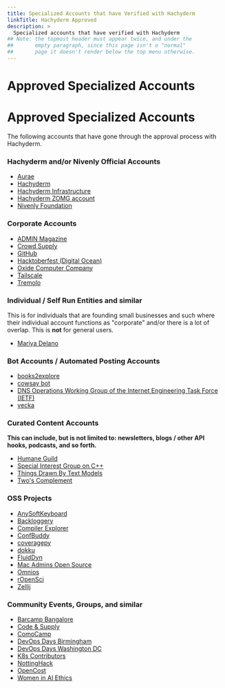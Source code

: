 ```yaml
---
title: Specialized Accounts that have Verified with Hachyderm
linkTitle: Hachyderm Approved
description: >
  Specialized accounts that have verified with Hachyderm
## Note: the topmost header must appear twice, and under the
##       empty paragraph, since this page isn't a "normal"
##       page it doesn't render below the top menu otherwise.
---
```


<p></p>

# Approved Specialized Accounts
# Approved Specialized Accounts

The following accounts that have gone through the approval process with Hachyderm.

### Hachyderm and/or Nivenly Official Accounts

* <a rel="me" href="https://hachyderm.io/@aurae">Aurae</a>
* <a rel="me" href="https://hachyderm.io/@hachyderm">Hachyderm</a>
* <a rel="me" href="https://hachyderm.io/@hachyinfra">Hachyderm Infrastructure</a>
* <a rel="me" href="https://hachyderm.io/@zomg">Hachyderm ZOMG account</a>
* <a rel="me" href="https://hachyderm.io/@nivenly">Nivenly Foundation</a>

### Corporate Accounts

* <a rel="me" href="https://hachyderm.io/@adminmagazine">ADMIN Magazine</a>
* <a rel="me" href="https://hachyderm.io/@CrowdSupply">Crowd Supply</a>
* <a rel="me" href="https://hachyderm.io/@github">GitHub</a>
* <a rel="me" href="https://hachyderm.io/@hacktoberfest">Hacktoberfest (Digital Ocean)</a>
* <a rel="me" href="https://hachyderm.io/@oxidecomputer">Oxide Computer Company</a>
* <a rel="me" href="https://hachyderm.io/@tailscale">Tailscale</a>
* <a rel="me" href="https://hachyderm.io/@tremolo">Tremolo</a>

### Individual / Self Run Entities and similar

This is for individuals that are founding small businesses and
such where their individual account functions as "corporate"
and/or there is a lot of overlap. This is **not** for general
users.

* <a rel="me" href="https://hachyderm.io/@mariyadelano">Mariya Delano</a>

### Bot Accounts / Automated Posting Accounts

* <a rel="me" href="https://hachyderm.io/@books2explore">books2explore</a>
* <a rel="me" href="https://hachyderm.io/@cowsay">cowsay bot</a>
* <a rel="me" href="https://hachyderm.io/@ietf_wg_dnsop">DNS Operations Working Group of the Internet Engineering Task Force (IETF)</a>
* <a rel="me" href="https://hachyderm.io/@vecka">vecka</a>

### Curated Content Accounts

**This can include, but is not limited to: newsletters, blogs /
other API hooks, podcasts, and so forth.**

* <a rel="me" href="https://hachyderm.io/@humaneguild">Humane Guild</a>
* <a rel="me" href="https://hachyderm.io/@SIGCPP">Special Interest Group on C++</a>
* <a rel="me" href="https://hachyderm.io/@ThingsDrawnByTextModels">Things Drawn By Text Models</a>
* <a rel="me" href="https://hachyderm.io/@TwosComplement">Two's Complement</a>

### OSS Projects

* <a rel="me" href="https://hachyderm.io/@AnySoftKeyboard">AnySoftKeyboard</a>
* <a rel="me" href="https://hachyderm.io/@Backloggery">Backloggery</a>
* <a rel="me" href="https://hachyderm.io/@compiler_explorer">Compiler Explorer</a>
* <a rel="me" href="https://hachyderm.io/@ConfBuddy">ConfBuddy</a>
* <a rel="me" href="https://hachyderm.io/@coveragepy">coveragepy</a>
* <a rel="me" href="https://hachyderm.io/@dokku">dokku</a>
* <a rel="me" href="https://hachyderm.io/@fluiddyn">FluidDyn</a>
* <a rel="me" href="https://hachyderm.io/@macadminsopensource">Mac Admins Open Source</a>
* <a rel="me" href="https://hachyderm.io/@omnios">Omnios</a>
* <a rel="me" href="https://hachyderm.io/@rOpenSci">rOpenSci</a>
* <a rel="me" href="https://hachyderm.io/@zellij">Zellij</a>


### Community Events, Groups, and similar

* <a rel="me" href="https://hachyderm.io/@barcampbangalore">Barcamp Bangalore</a>
* <a rel="me" href="https://hachyderm.io/@CodeAndSupply">Code & Supply</a>
* <a rel="me" href="https://hachyderm.io/@comocamp">ComoCamp</a>
* <a rel="me" href="https://hachyderm.io/@devopsdaysbham">DevOps Days Birmingham</a>
* <a rel="me" href="https://hachyderm.io/@devopsdaysdc">DevOps Days Washington DC</a>
* <a rel="me" href="https://hachyderm.io/@K8sContributors">K8s Contributors</a>
* <a rel="me" href="https://hachyderm.io/@NottingHack">NottingHack</a>
* <a rel="me" href="https://hachyderm.io/@OpenCost">OpenCost</a>
* <a rel="me" href="https://hachyderm.io/@WomeninAIethics">Women in AI Ethics</a>
